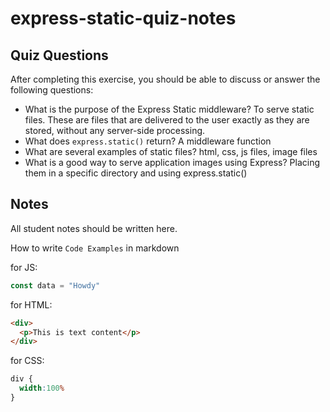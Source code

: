 # express-static-quiz-notes

## Quiz Questions

After completing this exercise, you should be able to discuss or answer the following questions:

- What is the purpose of the Express Static middleware?
To serve static files. These are files that are delivered to the user exactly as they are stored, without any server-side processing.
- What does `express.static()` return?
A middleware function
- What are several examples of static files?
html, css, js files, image files
- What is a good way to serve application images using Express?
Placing them in a specific directory and using express.static()

## Notes

All student notes should be written here.


How to write `Code Examples` in markdown

for JS:
```javascript
const data = "Howdy"
```

for HTML:
```html
<div>
  <p>This is text content</p>
</div>
```

for CSS:
```css
div {
  width:100%
}
```
